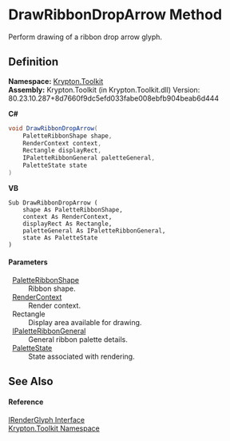 # DrawRibbonDropArrow Method


Perform drawing of a ribbon drop arrow glyph.



## Definition
**Namespace:** <a href="79d2eac2-21f4-54ff-7552-b20c33c30600.md">Krypton.Toolkit</a>  
**Assembly:** Krypton.Toolkit (in Krypton.Toolkit.dll) Version: 80.23.10.287+8d7660f9dc5efd033fabe008ebfb904beab6d444

**C#**
``` C#
void DrawRibbonDropArrow(
	PaletteRibbonShape shape,
	RenderContext context,
	Rectangle displayRect,
	IPaletteRibbonGeneral paletteGeneral,
	PaletteState state
)
```
**VB**
``` VB
Sub DrawRibbonDropArrow ( 
	shape As PaletteRibbonShape,
	context As RenderContext,
	displayRect As Rectangle,
	paletteGeneral As IPaletteRibbonGeneral,
	state As PaletteState
)
```



#### Parameters
<dl><dt>  <a href="84ca2d8c-daf3-0219-3015-4b7046d3d27b.md">PaletteRibbonShape</a></dt><dd>Ribbon shape.</dd><dt>  <a href="ef60a5af-08ff-7a94-87f5-362a7e392cd4.md">RenderContext</a></dt><dd>Render context.</dd><dt>  Rectangle</dt><dd>Display area available for drawing.</dd><dt>  <a href="7e9fb940-7d26-41b2-3437-b0d716494feb.md">IPaletteRibbonGeneral</a></dt><dd>General ribbon palette details.</dd><dt>  <a href="93e626cd-00cf-240e-06c6-ab4d47e982ba.md">PaletteState</a></dt><dd>State associated with rendering.</dd></dl>

## See Also


#### Reference
<a href="36266159-e40a-9fe7-0c56-3cb7df7b27e2.md">IRenderGlyph Interface</a>  
<a href="79d2eac2-21f4-54ff-7552-b20c33c30600.md">Krypton.Toolkit Namespace</a>  

